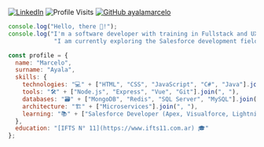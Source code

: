[![LinkedIn](https://custom-icon-badges.demolab.com/badge/LinkedIn-0A66C2?logo=linkedin-white&logoColor=fff)](https://www.linkedin.com/in/ayalamarceloruben/)
![Profile Visits](https://img.shields.io/endpoint?url=https://yasinkalkan.com/api/githubvisitorstats/track/?user=ayalamarcelo)
[![GitHub ayalamarcelo](https://img.shields.io/github/followers/ayalamarcelo?label=follow&style=social)](https://discord.com/ayalamarcelo)

```js
console.log("Hello, there 👋!");
console.log("I'm a software developer with training in Fullstack and UX design.",
             "I am currently exploring the Salesforce development field.");
```

```js
const profile = {
  name: "Marcelo",
  surname: "Ayala",
  skills: {
    technologies: "💻" + ["HTML", "CSS", "JavaScript", "C#", "Java"].join(", "),
    tools: "🛠️" + ["Node.js", "Express", "Vue", "Git"].join(", "),
    databases: "🗃️" + ["MongoDB", "Redis", "SQL Server", "MySQL"].join(", "),
    architecture: "🏗️" + ["Microservices"].join(", "),
    learning: "📚" + ["Salesforce Developer (Apex, Visualforce, Lightning)"].join(", "),
  },
  education: "[IFTS N° 11](https://www.ifts11.com.ar) 🎓"
};
```

